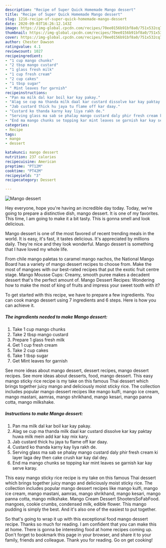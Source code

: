 ```yaml
---
description: "Recipe of Super Quick Homemade Mango dessert"
title: "Recipe of Super Quick Homemade Mango dessert"
slug: 1216-recipe-of-super-quick-homemade-mango-dessert
date: 2020-09-03T16:26:12.143Z
image: https://img-global.cpcdn.com/recipes/70ee0156b91bf8a0/751x532cq70/mango-dessert-recipe-main-photo.jpg
thumbnail: https://img-global.cpcdn.com/recipes/70ee0156b91bf8a0/751x532cq70/mango-dessert-recipe-main-photo.jpg
cover: https://img-global.cpcdn.com/recipes/70ee0156b91bf8a0/751x532cq70/mango-dessert-recipe-main-photo.jpg
author: Chester Dawson
ratingvalue: 4.1
reviewcount: 1027
recipeingredient:
- "1 cup mango chunks"
- "2 tbsp mango custard"
- "1 glass fresh milk"
- "1 cup fresh cream"
- "2 cup cakes"
- "1 tbsp sugar"
- " Mint leaves for garnish"
recipeinstructions:
- "Pan ma milk dal kar boil kar kay pakay."
- "Alag se cup ma thanda milk daal kar custard dissolve kar kay paktay huwa milk mein add kar kay mix kary."
- "Jab custard thick hu jaya tu flame off kar daay."
- "Custard ko thanda karny kay liya rakh de."
- "Serving glass ma sab se phalay mango custard daly phir fresh cream ki layer laga dey then cake crush kar kay dal dey."
- "End ma mango chunks se topping kar mint leaves se garnish kar kay serve karay."
categories:
- Recipe
tags:
- mango
- dessert

katakunci: mango dessert 
nutrition: 237 calories
recipecuisine: American
preptime: "PT12M"
cooktime: "PT42M"
recipeyield: "3"
recipecategory: Dessert

---
```



![Mango dessert](https://img-global.cpcdn.com/recipes/70ee0156b91bf8a0/751x532cq70/mango-dessert-recipe-main-photo.jpg)

Hey everyone, hope you're having an incredible day today. Today, we're going to prepare a distinctive dish, mango dessert. It is one of my favorites. This time, I am going to make it a bit tasty. This is gonna smell and look delicious.

Mango dessert is one of the most favored of recent trending meals in the world. It is easy, it's fast, it tastes delicious. It's appreciated by millions daily. They're nice and they look wonderful. Mango dessert is something that I have loved my whole life.

From chile mango paletas to caramel mango nachos, the National Mango Board has a variety of mango dessert recipes to choose from. Make the most of mangoes with our best-rated recipes that put the exotic fruit centre stage. Mango Mousse Cups: Creamy, smooth puree makes a decadent dessert that&#39;s the perfect amount of. Mango Dessert Recipes: Wondering how to make the most of king of fruits and impress your sweet tooth with it?


To get started with this recipe, we have to prepare a few ingredients. You can cook mango dessert using 7 ingredients and 6 steps. Here is how you can achieve it.

<!--inarticleads1-->

##### The ingredients needed to make Mango dessert:

1. Take 1 cup mango chunks
1. Take 2 tbsp mango custard
1. Prepare 1 glass fresh milk
1. Get 1 cup fresh cream
1. Take 2 cup cakes
1. Take 1 tbsp sugar
1. Get  Mint leaves for garnish


See more ideas about mango dessert, dessert recipes, mango dessert recipes. See more ideas about desserts, food, mango dessert. This easy mango sticky rice recipe is my take on this famous Thai dessert which brings together juicy mango and deliciously moist sticky rice. The collection includes popular mango dessert recipes like mango kulfi, mango ice cream, mango mastani, aamras, mango shrikhand, mango kesari, mango panna cotta, mango milkshake. 

<!--inarticleads2-->

##### Instructions to make Mango dessert:

1. Pan ma milk dal kar boil kar kay pakay.
1. Alag se cup ma thanda milk daal kar custard dissolve kar kay paktay huwa milk mein add kar kay mix kary.
1. Jab custard thick hu jaya tu flame off kar daay.
1. Custard ko thanda karny kay liya rakh de.
1. Serving glass ma sab se phalay mango custard daly phir fresh cream ki layer laga dey then cake crush kar kay dal dey.
1. End ma mango chunks se topping kar mint leaves se garnish kar kay serve karay.


This easy mango sticky rice recipe is my take on this famous Thai dessert which brings together juicy mango and deliciously moist sticky rice. The collection includes popular mango dessert recipes like mango kulfi, mango ice cream, mango mastani, aamras, mango shrikhand, mango kesari, mango panna cotta, mango milkshake. Mango Cream Dessert ShootersSoFabFood. mangoes, cookie crumbs, condensed milk, edible flower. This mango pudding is simply the best. And it&#39;s also one of the easiest to put together. 

So that's going to wrap it up with this exceptional food mango dessert recipe. Thanks so much for reading. I am confident that you can make this at home. There is gonna be interesting food at home recipes coming up. Don't forget to bookmark this page in your browser, and share it to your family, friends and colleague. Thank you for reading. Go on get cooking!
